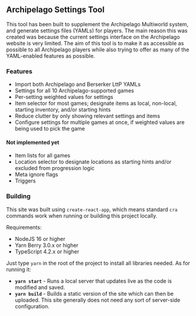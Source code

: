 ## Archipelago Settings Tool

This tool has been built to supplement the Archipelago Multiworld system, and generate settings files (YAMLs) for players. The main reason this was created was because the current settings interface on the Archipelago website is very limited. The aim of this tool is to make it as accessible as possible to all Archipelago players while also trying to offer as many of the YAML-enabled features as possible.

### Features

- Import both Archipelago and Berserker LttP YAMLs
- Settings for all 10 Archipelago-supported games
- Per-setting weighted values for settings
- Item selector for most games; designate items as local, non-local, starting inventory, and/or starting hints
- Reduce clutter by only showing relevant settings and items
- Configure settings for multiple games at once, if weighted values are being used to pick the game

#### Not implemented yet

- Item lists for all games
- Location selector to designate locations as starting hints and/or excluded from progression logic
- Meta ignore flags
- Triggers

### Building

This site was built using `create-react-app`, which means standard `cra` commands work when running or building this project locally.

Requirements:
- NodeJS 16 or higher
- Yarn Berry 3.0.x or higher
- TypeScript 4.2.x or higher

Just type `yarn` in the root of the project to install all libraries needed. As for running it:

- **`yarn start`** - Runs a local server that updates live as the code is modified and saved.
- **`yarn build`** - Builds a static version of the site which can then be uploaded. This site generally does not need any sort of server-side configuration.